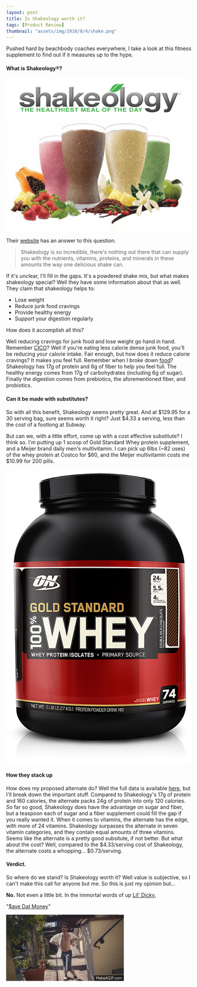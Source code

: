 ```yaml
---
layout: post
title: Is Shakeology worth it?
tags: [Product Review]
thumbnail: "assets/img/2016/8/4/shake.png"
---
```


Pushed hard by beachbody coaches everywhere, I take a look at this fitness supplement to find out if it measures up to the hype.

#### What is Shakeology®?

![shake][shake]

Their [website](http://www.shakeology.com/en_US/) has an answer to this question.

>Shakeology is so incredible, there's nothing out there that can supply you with the nutrients, vitamins, proteins, and minerals in these amounts the way one delicious shake can.

If it's unclear, I'll fill in the gaps. It's a powdered shake mix, but what makes shakeology special? Well they have some information about that as well. They claim that shakeology helps to:

- Lose weight
- Reduce junk food cravings
- Provide healthy energy
- Support your digestion regularly

How does it accomplish all this?

Well reducing cravings for junk food and lose weight go hand in hand. Remember [CICO](/glossary#CICO)? Well if you're eating less calorie dense junk food, you'll be reducing your calorie intake. Fair enough, but how does it reduce calorie cravings? It makes you feel full. Remember when I broke down [food](/2016/06/27/chp2-bit-food/)? Shakeology has 17g of protein and 6g of fiber to help you feel full. The healthy energy comes from 17g of carbohydrates (including 6g of sugar). Finally the digestion comes from prebiotics, the aforementioned fiber, and probiotics.

#### Can it be made with substitutes?

So with all this benefit, Shakeology seems pretty great. And at $129.95 for a 30 serving bag, sure seems worth it right? Just $4.33 a serving, less than the cost of a footlong at Subway.

But can we, with a little effort, come up with a cost effective substitute? I think so. I'm putting up 1 scoop of Gold Standard Whey protein supplement, and a Meijer brand daily men's multivitamin. I can pick up 6lbs (~82 uses) of the whey protein at Costco for $60, and the Meijer multivitamin costs me $10.99 for 200 pills.

![protein][protein]

#### How they stack up

How does my proposed alternate do? Well the full data is available [here](https://docs.google.com/spreadsheets/d/1BDN5rlscOjIf8Hqcyrk7KcyUBG3oFH8BzzR5sDaLrYw/edit?usp=sharing), but I'll break down the important stuff. Compared to Shakeology's 17g of protein and 160 calories, the alternate packs 24g of protein into only 120 calories. So far so good, Shakeology does have the advantage on sugar and fiber, but a teaspoon each of sugar and a fiber supplement could fill the gap if you really wanted it. When it comes to vitamins, the alternate has the edge, with more of 24 vitamins. Shakeology surpasses the alternate in seven vitamin categories, and they contain equal amounts of three vitamins. Seems like the alternate is a pretty good subsitute, if not better. But what about the cost? Well, compared to the $4.33/serving cost of Shakeology, the alternate costs a whopping... $0.73/serving.

#### Verdict.

So where do we stand? Is Shakeology worth it? Well value is subjective, so I can't make this call for anyone but me. So this is just my opinion but...

**No.** Not even a little bit. In the immortal words of up [Lil' Dicky](lildicky.com),

"[$ave Dat Money](https://www.youtube.com/watch?v=yvHYWD29ZNY)"

![save_dat_money][save_dat_money]

[shake]: /assets/img/2016/8/4/shake.png "Shakeology"
[save_dat_money]: /assets/img/2016/8/4/save_dat_money.gif "Save that money"
[protein]: /assets/img/2016/8/4/ON-gold-standard.jpg "Gold Standard Whey protein"
